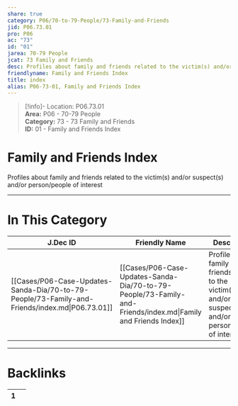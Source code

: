 ```yaml
---  
share: true  
category: P06/70-to-79-People/73-Family-and-Friends  
jid: P06.73.01  
pro: P06  
ac: "73"  
id: "01"  
jarea: 70-79 People  
jcat: 73 Family and Friends  
desc: Profiles about family and friends related to the victim(s) and/or suspect(s) and/or person/people of interest.  
friendlyname: Family and Friends Index  
title: index  
alias: P06-73-01, Family and Friends Index  
---  
```

  
>[!info]- Location: P06.73.01  
>**Area:** P06 - 70-79 People  
>**Category:** 73 - 73 Family and Friends  
>**ID:** 01 - Family and Friends Index  
  
# Family and Friends Index  
  
Profiles about family and friends related to the victim(s) and/or suspect(s) and/or person/people of interest  
   
  
  
---  
# In This Category  
  
| J.Dec ID                                                                                       | Friendly Name                                                                                                 | Description                                                                                                    |  
| ---------------------------------------------------------------------------------------------- | ------------------------------------------------------------------------------------------------------------- | -------------------------------------------------------------------------------------------------------------- |  
| [[Cases/P06-Case-Updates-Sanda-Dia/70-to-79-People/73-Family-and-Friends/index.md\|P06.73.01]] | [[Cases/P06-Case-Updates-Sanda-Dia/70-to-79-People/73-Family-and-Friends/index.md\|Family and Friends Index]] | Profiles about family and friends related to the victim(s) and/or suspect(s) and/or person/people of interest. |  
  
  
---  
# Backlinks  
<div><table class="dataview table-view-table"><thead class="table-view-thead"><tr class="table-view-tr-header"><th class="table-view-th"><span></span><span class="dataview small-text">1</span></th><th class="table-view-th"><span></span></th></tr></thead><tbody class="table-view-tbody"></tbody></table></div>